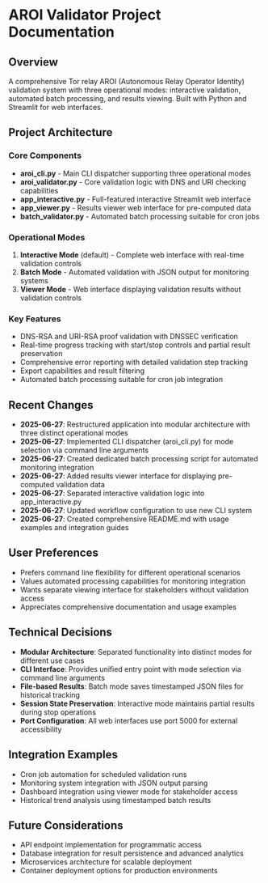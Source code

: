 # AROI Validator Project Documentation

## Overview
A comprehensive Tor relay AROI (Autonomous Relay Operator Identity) validation system with three operational modes: interactive validation, automated batch processing, and results viewing. Built with Python and Streamlit for web interfaces.

## Project Architecture

### Core Components
- **aroi_cli.py** - Main CLI dispatcher supporting three operational modes
- **aroi_validator.py** - Core validation logic with DNS and URI checking capabilities
- **app_interactive.py** - Full-featured interactive Streamlit web interface
- **app_viewer.py** - Results viewer web interface for pre-computed data
- **batch_validator.py** - Automated batch processing suitable for cron jobs

### Operational Modes
1. **Interactive Mode** (default) - Complete web interface with real-time validation controls
2. **Batch Mode** - Automated validation with JSON output for monitoring systems
3. **Viewer Mode** - Web interface displaying validation results without validation controls

### Key Features
- DNS-RSA and URI-RSA proof validation with DNSSEC verification
- Real-time progress tracking with start/stop controls and partial result preservation
- Comprehensive error reporting with detailed validation step tracking
- Export capabilities and result filtering
- Automated batch processing suitable for cron job integration

## Recent Changes
- **2025-06-27**: Restructured application into modular architecture with three distinct operational modes
- **2025-06-27**: Implemented CLI dispatcher (aroi_cli.py) for mode selection via command line arguments
- **2025-06-27**: Created dedicated batch processing script for automated monitoring integration
- **2025-06-27**: Added results viewer interface for displaying pre-computed validation data
- **2025-06-27**: Separated interactive validation logic into app_interactive.py
- **2025-06-27**: Updated workflow configuration to use new CLI system
- **2025-06-27**: Created comprehensive README.md with usage examples and integration guides

## User Preferences
- Prefers command line flexibility for different operational scenarios
- Values automated processing capabilities for monitoring integration
- Wants separate viewing interface for stakeholders without validation access
- Appreciates comprehensive documentation and usage examples

## Technical Decisions
- **Modular Architecture**: Separated functionality into distinct modes for different use cases
- **CLI Interface**: Provides unified entry point with mode selection via command line arguments
- **File-based Results**: Batch mode saves timestamped JSON files for historical tracking
- **Session State Preservation**: Interactive mode maintains partial results during stop operations
- **Port Configuration**: All web interfaces use port 5000 for external accessibility

## Integration Examples
- Cron job automation for scheduled validation runs
- Monitoring system integration with JSON output parsing
- Dashboard integration using viewer mode for stakeholder access
- Historical trend analysis using timestamped batch results

## Future Considerations
- API endpoint implementation for programmatic access
- Database integration for result persistence and advanced analytics
- Microservices architecture for scalable deployment
- Container deployment options for production environments